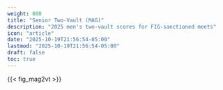 ```yaml
---
weight: 800
title: "Senior Two-Vault (MAG)"
description: "2025 men's two-vault scores for FIG-sanctioned meets"
icon: "article"
date: "2025-10-19T21:56:54-05:00"
lastmod: "2025-10-19T21:56:54-05:00"
draft: false
toc: true
---
```


{{< fig_mag2vt >}}